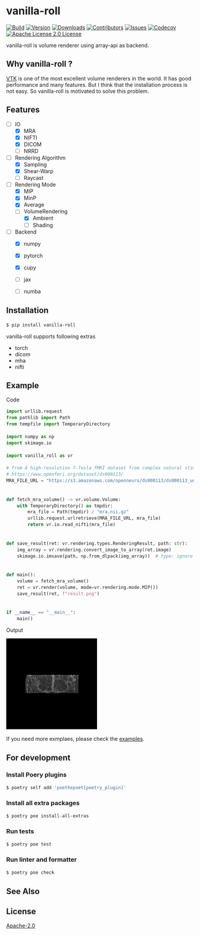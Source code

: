 # vanilla-roll
[![Build][build-shiled]][build-url]
[![Version][version-shield]][version-url]
[![Downloads][download-shield]][download-url]
[![Contributors][contributors-shield]][contributors-url]
[![Issues][issues-shield]][issues-url]
[![Codecov][codecov-shield]][codecov-url]
[![Apache License 2.0 License][license-shield]][license-url]

vanilla-roll is volume renderer using array-api as backend.

## Why vanilla-roll ?
[VTK](https://vtk.org/) is one of the most excellent volume renderers in the world.
It has good performance and many features.
But I think that the installation process is not easy.
So vanilla-roll is motivated to solve this problem.

## Features
- [ ] IO
  - [x] MRA
  - [x] NIFTI
  - [x] DICOM
  - [ ] NRRD
- [ ] Rendering Algorithm
  - [x] Sampling
  - [x] Shear-Warp
  - [ ] Raycast
- [ ] Rendering Mode
  - [x] MIP
  - [x] MinP
  - [x] Average
  - [ ] VolumeRendering
      - [x] Ambient
      - [ ] Shading
- [ ] Backend
  - [x] numpy
  - [x] pytorch
  - [x] cupy
  - [ ] jax
  - [ ] numba


## Installation
```bash
$ pip install vanilla-roll
```
vanilla-roll supports following extras

* torch
* dicom
* mha
* nifti


## Example
Code

```python
import urllib.request
from pathlib import Path
from tempfile import TemporaryDirectory

import numpy as np
import skimage.io

import vanilla_roll as vr

# from A high-resolution 7-Tesla fMRI dataset from complex natural stimulation with an audio movie
# https://www.openfmri.org/dataset/ds000113/
MRA_FILE_URL = "https://s3.amazonaws.com/openneuro/ds000113/ds000113_unrevisioned/uncompressed/sub003/angio/angio001.nii.gz"  # noqa: E501


def fetch_mra_volume() -> vr.volume.Volume:
    with TemporaryDirectory() as tmpdir:
        mra_file = Path(tmpdir) / "mra.nii.gz"
        urllib.request.urlretrieve(MRA_FILE_URL, mra_file)
        return vr.io.read_nifti(mra_file)


def save_result(ret: vr.rendering.types.RenderingResult, path: str):
    img_array = vr.rendering.convert_image_to_array(ret.image)
    skimage.io.imsave(path, np.from_dlpack(img_array))  # type: ignore


def main():
    volume = fetch_mra_volume()
    ret = vr.render(volume, mode=vr.rendering.mode.MIP())
    save_result(ret, f"result.png")


if __name__ == "__main__":
    main()
```

Output

![output](https://raw.githubusercontent.com/ar90n/vanilla-roll/assets/images/simple.png)

If you need more exmplaes, please check the [examples](https://github.com/ar90n/vanilla-roll/tree/main/examples).

## For development
### Install Poery plugins
```bash
$ poetry self add 'poethepoet[poetry_plugin]'
```

### Install all extra packages
```bash
$ poetry poe install-all-extras
```

### Run tests
```bash
$ poetry poe test
```

### Run linter and formatter
```bash
$ poetry poe check
```

## See Also

## License
[Apache-2.0](https://github.com/ar90n/vanilla-roll/blob/main/LICENSE)

[download-shield]: https://img.shields.io/pypi/dm/vanilla-roll?style=flat
[download-url]: https://pypi.org/project/vanilla-roll/
[version-shield]: https://img.shields.io/pypi/v/vanilla-roll?style=flat
[version-url]: https://pypi.org/project/vanilla-roll/
[build-shiled]: https://img.shields.io/github/actions/workflow/status/ar90n/vanilla-roll/ci-testing.yml
[build-url]: https://github.com/ar90n/vanilla-roll/actions/workflows/ci-testing.yml
[contributors-shield]: https://img.shields.io/github/contributors/ar90n/vanilla-roll.svg?style=flat
[contributors-url]: https://github.com/ar90n/vanilla-roll/graphs/contributors
[issues-shield]: https://img.shields.io/github/issues/ar90n/vanilla-roll.svg?style=flat
[issues-url]: https://github.com/ar90n/vanilla-roll/issues
[license-shield]: https://img.shields.io/github/license/ar90n/vanilla-roll.svg?style=flat
[license-url]: https://github.com/ar90n/vanilla-roll/blob/main/LICENSE
[codecov-shield]: https://codecov.io/gh/ar90n/vanilla-roll/branch/main/graph/badge.svg?token=8GKU96ODLY
[codecov-url]: https://codecov.io/gh/ar90n/vanilla-roll
